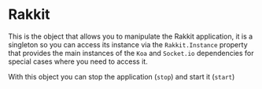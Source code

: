 # Rakkit
This is the object that allows you to manipulate the Rakkit application, it is a singleton so you can access its instance via the `Rakkit.Instance` property that provides the main instances of the `Koa` and `Socket.io` dependencies for special cases where you need to access it.  

With this object you can stop the application (`stop`) and start it (`start`)
